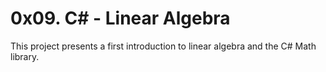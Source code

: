 # 0x09. C# - Linear Algebra
This project presents a first introduction to linear algebra and the C# Math library.